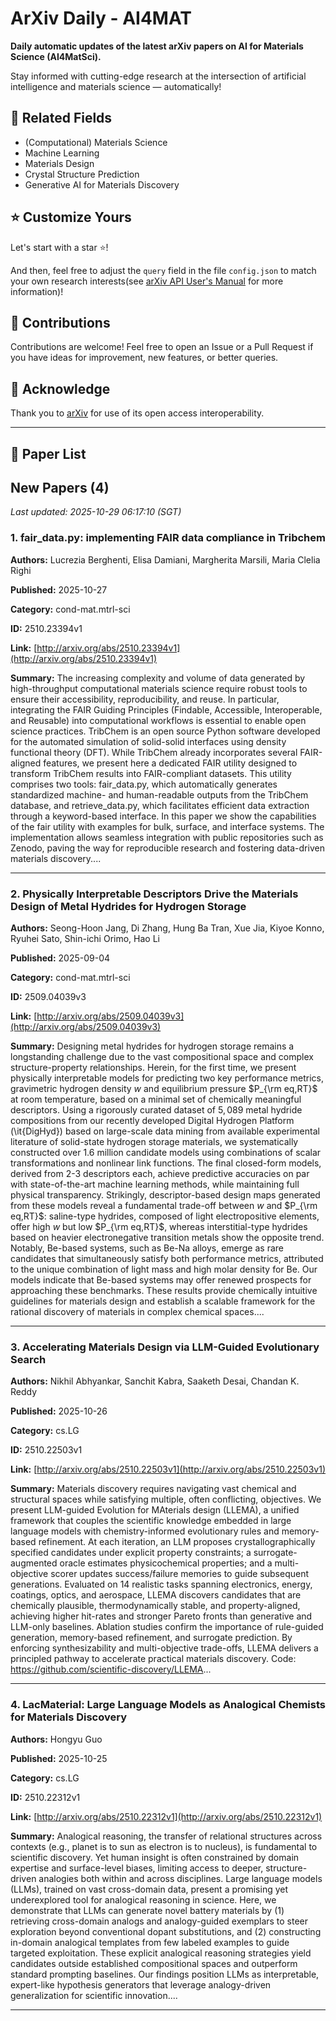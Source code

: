 # ArXiv Daily - AI4MAT

**Daily automatic updates of the latest arXiv papers on AI for Materials Science (AI4MatSci).** 

Stay informed with cutting-edge research at the intersection of artificial intelligence and materials science — automatically!

## :bookmark: Related Fields

- (Computational) Materials Science
- Machine Learning
- Materials Design
- Crystal Structure Prediction
- Generative AI for Materials Discovery

## :star: Customize Yours

Let's start with a star :star:!

And then, feel free to adjust the `query` field in the file `config.json` to match your own research interests(see [arXiv API User's Manual](https://info.arxiv.org/help/api/user-manual.html#51-details-of-query-construction) for more information)!

## :handshake: Contributions

Contributions are welcome!
 Feel free to open an Issue or a Pull Request if you have ideas for improvement, new features, or better queries.

## :blue_heart: ​Acknowledge

Thank you to [arXiv](https://arxiv.org/) for use of its open access interoperability.

---

## :scroll: Paper List


<!-- ARXIV_PAPERS_START -->

## New Papers (4)

*Last updated: 2025-10-29 06:17:10 (SGT)*

### 1. fair_data.py: implementing FAIR data compliance in Tribchem

**Authors:** Lucrezia Berghenti, Elisa Damiani, Margherita Marsili, Maria Clelia Righi

**Published:** 2025-10-27

**Category:** cond-mat.mtrl-sci

**ID:** 2510.23394v1

**Link:** [http://arxiv.org/abs/2510.23394v1](http://arxiv.org/abs/2510.23394v1)

**Summary:** The increasing complexity and volume of data generated by high-throughput
computational materials science require robust tools to ensure their
accessibility, reproducibility, and reuse. In particular, integrating the FAIR
Guiding Principles (Findable, Accessible, Interoperable, and Reusable) into
computational workflows is essential to enable open science practices. TribChem
is an open source Python software developed for the automated simulation of
solid-solid interfaces using density functional theory (DFT). While TribChem
already incorporates several FAIR-aligned features, we present here a dedicated
FAIR utility designed to transform TribChem results into FAIR-compliant
datasets. This utility comprises two tools: fair_data.py, which automatically
generates standardized machine- and human-readable outputs from the TribChem
database, and retrieve_data.py, which facilitates efficient data extraction
through a keyword-based interface. In this paper we show the capabilities of
the fair utility with examples for bulk, surface, and interface systems. The
implementation allows seamless integration with public repositories such as
Zenodo, paving the way for reproducible research and fostering data-driven
materials discovery....

---

### 2. Physically Interpretable Descriptors Drive the Materials Design of Metal Hydrides for Hydrogen Storage

**Authors:** Seong-Hoon Jang, Di Zhang, Hung Ba Tran, Xue Jia, Kiyoe Konno, Ryuhei Sato, Shin-ichi Orimo, Hao Li

**Published:** 2025-09-04

**Category:** cond-mat.mtrl-sci

**ID:** 2509.04039v3

**Link:** [http://arxiv.org/abs/2509.04039v3](http://arxiv.org/abs/2509.04039v3)

**Summary:** Designing metal hydrides for hydrogen storage remains a longstanding
challenge due to the vast compositional space and complex structure-property
relationships. Herein, for the first time, we present physically interpretable
models for predicting two key performance metrics, gravimetric hydrogen density
$w$ and equilibrium pressure $P_{\rm eq,RT}$ at room temperature, based on a
minimal set of chemically meaningful descriptors. Using a rigorously curated
dataset of $5,089$ metal hydride compositions from our recently developed
Digital Hydrogen Platform (\it{DigHyd}) based on large-scale data mining from
available experimental literature of solid-state hydrogen storage materials, we
systematically constructed over $1.6$ million candidate models using
combinations of scalar transformations and nonlinear link functions. The final
closed-form models, derived from $2$-$3$ descriptors each, achieve predictive
accuracies on par with state-of-the-art machine learning methods, while
maintaining full physical transparency. Strikingly, descriptor-based design
maps generated from these models reveal a fundamental trade-off between $w$ and
$P_{\rm eq,RT}$: saline-type hydrides, composed of light electropositive
elements, offer high $w$ but low $P_{\rm eq,RT}$, whereas interstitial-type
hydrides based on heavier electronegative transition metals show the opposite
trend. Notably, Be-based systems, such as Be-Na alloys, emerge as rare
candidates that simultaneously satisfy both performance metrics, attributed to
the unique combination of light mass and high molar density for Be. Our models
indicate that Be-based systems may offer renewed prospects for approaching
these benchmarks. These results provide chemically intuitive guidelines for
materials design and establish a scalable framework for the rational discovery
of materials in complex chemical spaces....

---

### 3. Accelerating Materials Design via LLM-Guided Evolutionary Search

**Authors:** Nikhil Abhyankar, Sanchit Kabra, Saaketh Desai, Chandan K. Reddy

**Published:** 2025-10-26

**Category:** cs.LG

**ID:** 2510.22503v1

**Link:** [http://arxiv.org/abs/2510.22503v1](http://arxiv.org/abs/2510.22503v1)

**Summary:** Materials discovery requires navigating vast chemical and structural spaces
while satisfying multiple, often conflicting, objectives. We present LLM-guided
Evolution for MAterials design (LLEMA), a unified framework that couples the
scientific knowledge embedded in large language models with chemistry-informed
evolutionary rules and memory-based refinement. At each iteration, an LLM
proposes crystallographically specified candidates under explicit property
constraints; a surrogate-augmented oracle estimates physicochemical properties;
and a multi-objective scorer updates success/failure memories to guide
subsequent generations. Evaluated on 14 realistic tasks spanning electronics,
energy, coatings, optics, and aerospace, LLEMA discovers candidates that are
chemically plausible, thermodynamically stable, and property-aligned, achieving
higher hit-rates and stronger Pareto fronts than generative and LLM-only
baselines. Ablation studies confirm the importance of rule-guided generation,
memory-based refinement, and surrogate prediction. By enforcing
synthesizability and multi-objective trade-offs, LLEMA delivers a principled
pathway to accelerate practical materials discovery.
  Code: https://github.com/scientific-discovery/LLEMA...

---

### 4. LacMaterial: Large Language Models as Analogical Chemists for Materials Discovery

**Authors:** Hongyu Guo

**Published:** 2025-10-25

**Category:** cs.LG

**ID:** 2510.22312v1

**Link:** [http://arxiv.org/abs/2510.22312v1](http://arxiv.org/abs/2510.22312v1)

**Summary:** Analogical reasoning, the transfer of relational structures across contexts
(e.g., planet is to sun as electron is to nucleus), is fundamental to
scientific discovery. Yet human insight is often constrained by domain
expertise and surface-level biases, limiting access to deeper, structure-driven
analogies both within and across disciplines. Large language models (LLMs),
trained on vast cross-domain data, present a promising yet underexplored tool
for analogical reasoning in science. Here, we demonstrate that LLMs can
generate novel battery materials by (1) retrieving cross-domain analogs and
analogy-guided exemplars to steer exploration beyond conventional dopant
substitutions, and (2) constructing in-domain analogical templates from few
labeled examples to guide targeted exploitation. These explicit analogical
reasoning strategies yield candidates outside established compositional spaces
and outperform standard prompting baselines. Our findings position LLMs as
interpretable, expert-like hypothesis generators that leverage analogy-driven
generalization for scientific innovation....

---


<!-- ARXIV_PAPERS_END -->